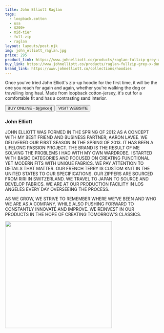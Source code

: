 ```yaml
---
title: John Elliott Raglan
tags:
  - loopback.cotton
  - usa
  - $200+ 
  - mid-tier 
  - full-zip
  - raglan
layout: layouts/post.njk
img: john_elliott_raglan.jpg
price: 295
product_link: https://www.johnelliott.co/products/raglan-fullzip-grey-x-dune
buy_link: https://www.johnelliott.co/products/raglan-fullzip-grey-x-dune 
brand_link: https://www.johnelliott.co/collections/hoodies
---
```

<div class="col col-sm-8">

<p>Once you've tried John Elliott's zip-up hoodie for the first time, it will be the one you reach for again and again, whether you're walking the dog or travelling long haul. Made from loopback cotton-jersey, it's cut for a comfortable fit and has a contrasting sand interior.     
<p>
    <a href='{{buy_link}}'><button class="button-primary-outlined button-round">BUY ONLINE - ${{price}}</button></a>
    <a href='{{brand_link}}'><button class="button-primary-outlined button-round">VISIT WEBSITE</button></a>
</p>

### John Elliott
<p>JOHN ELLIOTT WAS FORMED IN THE SPRING OF 2012 AS A CONCEPT WITH MY BEST FRIEND AND BUSINESS PARTNER, AARON LAVEE. WE DELIVERED OUR FIRST SEASON IN THE SPRING OF 2013. IT HAS BEEN A LIFELONG PASSION PROJECT. THE BRAND IS THE RESULT OF ME SOLVING THE PROBLEMS I HAD WITH MY OWN WARDROBE. I STARTED WITH BASIC CATEGORIES AND FOCUSED ON CREATING FUNCTIONAL YET MODERN FITS WITH UNIQUE FABRICS. WE PAY ATTENTION TO DETAILS THAT MATTER. OUR FRENCH TERRY IS CUSTOM KNIT IN THE UNITED STATES TO OUR SPECIFICATIONS. OUR ZIPPERS ARE SOURCED FROM RIRI IN SWITZERLAND. WE TRAVEL TO JAPAN TO SOURCE AND DEVELOP FABRICS. WE ARE AT OUR PRODUCTION FACILITY IN LOS ANGELES EVERY DAY OVERSEEING THE PROCESS.

AS WE GROW, WE STRIVE TO REMEMBER WHERE WE'VE BEEN AND WHO WE ARE AS A COMPANY, WHILE ALSO PUSHING FORWARD TO CONSTANTLY INNOVATE AND IMPROVE. WE REINVEST IN OUR PRODUCTS IN THE HOPE OF CREATING TOMORROW'S CLASSICS.</p>

</div>

<div class="col col-sm-4 float-right">
        <img src='/img/{{img}}' height='350' class="float-left">
</div>